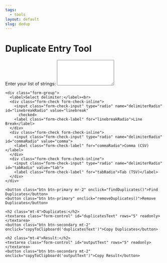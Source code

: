 ```yaml
---
tags:
  - tools
layout: default
slug: dedup
---
```


  <div class="container mt-5">
    <h1 class="mb-4">Duplicate Entry Tool</h1>
    <div class="form-group">
      <label for="inputText">Enter your list of strings:</label>
      <textarea class="form-control" id="inputText" rows="5"></textarea>
    </div>

    <div class="form-group">
      <label>Select delimiter:</label><br>
      <div class="form-check form-check-inline">
        <input class="form-check-input" type="radio" name="delimiterRadio" id="linebreakRadio" value="linebreak"
          checked>
        <label class="form-check-label" for="linebreakRadio">Line Break</label>
      </div>
      <div class="form-check form-check-inline">
        <input class="form-check-input" type="radio" name="delimiterRadio" id="commaRadio" value="comma">
        <label class="form-check-label" for="commaRadio">Comma (CSV)</label>
      </div>
      <div class="form-check form-check-inline">
        <input class="form-check-input" type="radio" name="delimiterRadio" id="tabRadio" value="tab">
        <label class="form-check-label" for="tabRadio">Tab (TSV)</label>
      </div>
    </div>

    <button class="btn btn-primary mr-2" onclick="findDuplicates()">Find Duplicates</button>
    <button class="btn btn-primary" onclick="removeDuplicates()">Remove Duplicates</button>

    <h2 class="mt-4">Duplicates:</h2>
    <textarea class="form-control" id="duplicatesText" rows="5" readonly></textarea>
    <button class="btn btn-secondary mt-2" onclick="copyToClipboard('duplicatesText')">Copy Duplicates</button>

    <h2 class="mt-4">Result:</h2>
    <textarea class="form-control" id="outputText" rows="5" readonly></textarea>
    <button class="btn btn-secondary mt-2" onclick="copyToClipboard('outputText')">Copy Result</button>
  </div>
  <script>
    function removeDuplicates() {
      const inputText = document.getElementById("inputText").value;
      let delimiter = "";

      // Find the selected radio button
      const selectedRadioButton = document.querySelector('input[name="delimiterRadio"]:checked');

      if (selectedRadioButton) {
        delimiter = selectedRadioButton.value;
      }

      let outputText = "";

      if (delimiter === "linebreak") {
        const inputLines = inputText.trim().split("\n");
        const uniqueLines = Array.from(new Set(inputLines));
        outputText = uniqueLines.join("\n");
      } else if (delimiter === "comma") {
        const inputItems = inputText.trim().split(",");
        const uniqueItems = Array.from(new Set(inputItems));
        outputText = uniqueItems.join(",");
      } else if (delimiter === "tab") {
        const inputItems = inputText.trim().split("\t");
        const uniqueItems = Array.from(new Set(inputItems));
        outputText = uniqueItems.join("\t");
      }

      document.getElementById("outputText").value = outputText;
    }

    function findDuplicates() {
      const inputText = document.getElementById("inputText").value;
      let delimiter = "";

      // Find the selected radio button
      const selectedRadioButton = document.querySelector('input[name="delimiterRadio"]:checked');

      if (selectedRadioButton) {
        delimiter = selectedRadioButton.value;
      }

      let duplicatesText = "";

      if (delimiter === "linebreak") {
        const inputLines = inputText.trim().split("\n");
        const duplicates = findDuplicate_from_array(inputLines);
        duplicatesText = duplicates.join("\n");
      } else if (delimiter === "comma") {
        const inputItems = inputText.trim().split(",");
        const duplicates = findDuplicate_from_array(inputItems);
        duplicatesText = duplicates.join(",");
      } else if (delimiter === "tab") {
        const inputItems = inputText.trim().split("\t");
        const duplicates = findDuplicate_from_array(inputItems);
        duplicatesText = duplicates.join("\t");
      }

      document.getElementById("duplicatesText").value = duplicatesText;
    }

    function findDuplicate_from_array(arr) {
      const seen = {};
      const duplicates = [];

      for (const item of arr) {
        if (seen[item]) {
          duplicates.push(item);
        } else {
          seen[item] = true;
        }
      }

      return duplicates;
    }

    function copyToClipboard(elementId) {
      const textArea = document.getElementById(elementId);
      textArea.select();
      document.execCommand("copy");
    }
  </script>
